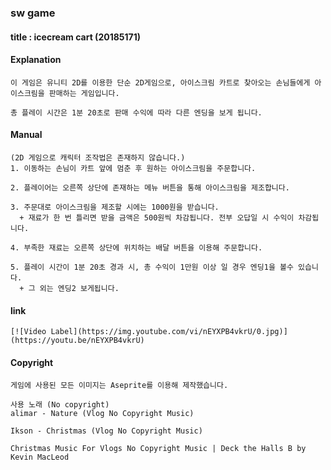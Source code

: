 ### sw game
#### title : icecream cart (20185171)

#### Explanation
```
이 게임은 유니티 2D를 이용한 단순 2D게임으로, 아이스크림 카트로 찾아오는 손님들에게 아이스크림을 판매하는 게임입니다.

총 플레이 시간은 1분 20초로 판매 수익에 따라 다른 엔딩을 보게 됩니다.
```

#### Manual
```
(2D 게임으로 캐릭터 조작법은 존재하지 않습니다.)
1. 이동하는 손님이 카트 앞에 멈춘 후 원하는 아이스크림을 주문합니다.

2. 플레이어는 오른쪽 상단에 존재하는 메뉴 버튼을 통해 아이스크림을 제조합니다.

3. 주문대로 아이스크림을 제조할 시에는 1000원을 받습니다.
  + 재료가 한 번 틀리면 받을 금액은 500원씩 차감됩니다. 전부 오답일 시 수익이 차감됩니다.
  
4. 부족한 재료는 오른쪽 상단에 위치하는 배달 버튼을 이용해 주문합니다.
  
5. 플레이 시간이 1분 20초 경과 시, 총 수익이 1만원 이상 일 경우 엔딩1을 볼수 있습니다.
  + 그 외는 엔딩2 보게됩니다.
```

#### link 
```
[![Video Label](https://img.youtube.com/vi/nEYXPB4vkrU/0.jpg)](https://youtu.be/nEYXPB4vkrU)
```

#### Copyright
```
게임에 사용된 모든 이미지는 Aseprite를 이용해 제작했습니다.

사용 노래 (No copyright)
alimar - Nature (Vlog No Copyright Music)

Ikson - Christmas (Vlog No Copyright Music)

Christmas Music For Vlogs No Copyright Music | Deck the Halls B by Kevin MacLeod
```

